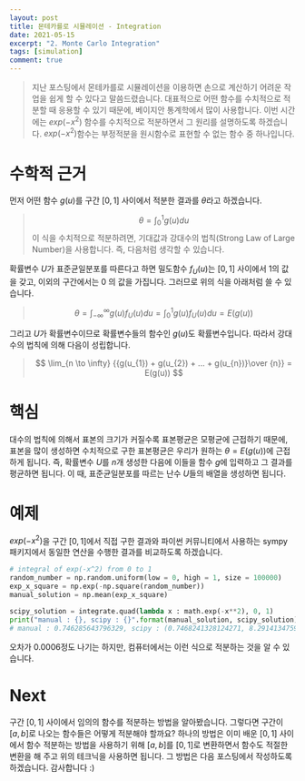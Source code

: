 ```yaml
---
layout: post
title: 몬테카를로 시뮬레이션 - Integration
date: 2021-05-15
excerpt: "2. Monte Carlo Integration"
tags: [simulation]
comment: true
---
```


>
> 지난 포스팅에서 몬테카를로 시뮬레이션을 이용하면 손으로 계산하기 어려운 작업을 쉽게 할 수 있다고 말씀드렸습니다. 대표적으로 어떤 함수를 수치적으로 적분할 때 응용할 수 있기 때문에, 베이지안 통계학에서 많이 사용합니다. 이번 시간에는 $exp(-x^2)$ 함수를 수치적으로 적분하면서 그 원리를 설명하도록 하겠습니다. $exp(-x^2)​$함수는 부정적분을 원시함수로 표현할 수 없는 함수 중 하나입니다.

# 수학적 근거
먼저 어떤 함수 $g(u)$를 구간 $[0, 1]$ 사이에서 적분한 결과를 $\theta$라고 하겠습니다.
> $$
> \theta = \int_{0}^{1}{g(u)du}
> $$
> 이 식을 수치적으로 적분하려면, 기대값과 강대수의 법칙(Strong Law of Large Number)을 사용합니다. 즉, 다음처럼 생각할 수 있습니다. 

확률변수 $U$가 표준균일분포를 따른다고 하면 밀도함수 $f_{U}{(u)}$는 $[0, 1]$ 사이에서 $1$의 값을 갖고, 이외의 구간에서는 $0$ 의 값을 가집니다. 그러므로 위의 식을 아래처럼 쓸 수 있습니다.
> $$
> \theta = \int_{-\infty}^{\infty}{g(u)f_{U}{(u)}du}=\int_{0}^{1}{g(u)f_{U}{(u)}du} = E(g(u))
> $$

그리고 $U​$가 확률변수이므로 확률변수들의 함수인 $g(u)​$도 확률변수입니다. 따라서 강대수의 법칙에 의해 다음이 성립합니다.

> $$
> \lim_{n \to \infty} {{g(u_{1}) + g(u_{2}) + ... + g(u_{n})}\over {n}} = E(g(u))
> $$

# 핵심
대수의 법칙에 의해서 표본의 크기가 커질수록 표본평균은 모평균에 근접하기 때문에, 표본을 많이 생성하면 수치적으로 구한 표본평균은 우리가 원하는 $\theta = E(g(u))$에 근접하게 됩니다. 즉, 확률변수 ${U}$를 ${n}$개 생성한 다음에 이들을 함수 $g$에 입력하고 그 결과를 평균하면 됩니다. 이 때, 표준균일분포를 따르는 난수 $U$들의 배열을 생성하면 됩니다.

# 예제
$exp(-x^2)​$을 구간 $[0, 1]​$에서 직접 구한 결과와 파이썬 커뮤니티에서 사용하는 sympy 패키지에서 동일한 연산을 수행한 결과를 비교하도록 하겠습니다.

```python
# integral of exp(-x^2) from 0 to 1
random_number = np.random.uniform(low = 0, high = 1, size = 100000)
exp_x_square = np.exp(-np.square(random_number))
manual_solution = np.mean(exp_x_square)

scipy_solution = integrate.quad(lambda x : math.exp(-x**2), 0, 1)
print("manual : {}, scipy : {}".format(manual_solution, scipy_solution))
# manual : 0.746285643796329, scipy : (0.7468241328124271, 8.291413475940725e-15)
```

오차가 0.0006정도 나기는 하지만, 컴퓨터에서는 이런 식으로 적분하는 것을 알 수 있습니다.

# Next
구간 $[0, 1]$ 사이에서 임의의 함수를 적분하는 방법을 알아봤습니다. 그렇다면 구간이 $[a, b]$로 나오는 함수들은 어떻게 적분해야 할까요? 하나의 방법은 이미 배운 $[0, 1]$ 사이에서 함수 적분하는 방법을 사용하기 위해 $[a, b]$를 $[0, 1]$로 변환하면서 함수도 적절한 변환을 해 주고 위의 테크닉을 사용하면 됩니다. 그 방법은 다음 포스팅에서 작성하도록 하겠습니다. 감사합니다 :)
